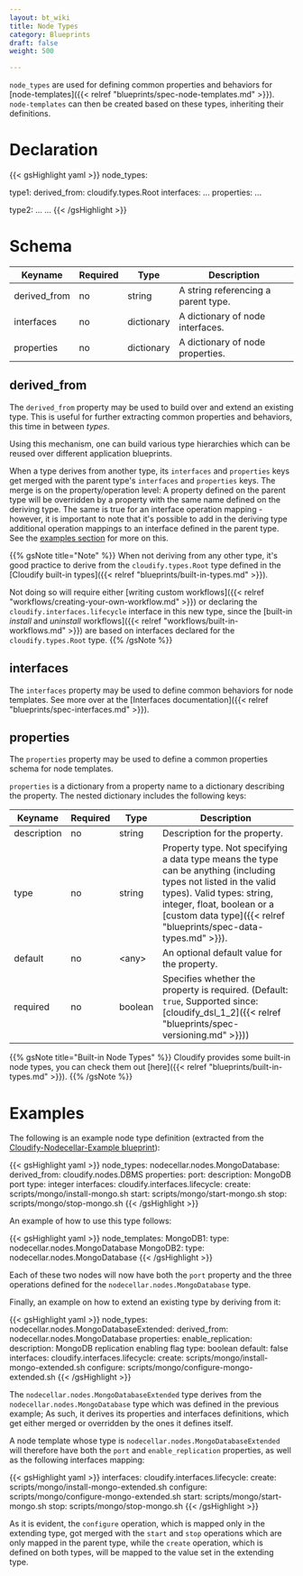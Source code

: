 ```yaml
---
layout: bt_wiki
title: Node Types
category: Blueprints
draft: false
weight: 500

---
```


`node_types` are used for defining common properties and behaviors for [node-templates]({{< relref "blueprints/spec-node-templates.md" >}}). `node-templates` can then be created based on these types, inheriting their definitions.

# Declaration

{{< gsHighlight  yaml >}}
node_types:

  type1:
    derived_from: cloudify.types.Root
    interfaces:
      ...
    properties:
      ...

  type2:
    ...
  ...
{{< /gsHighlight >}}


# Schema

Keyname     | Required | Type        | Description
----------- | -------- | ----        | -----------
derived_from| no       | string      | A string referencing a parent type.
interfaces  | no       | dictionary  | A dictionary of node interfaces.
properties  | no       | dictionary  | A dictionary of node properties.


## derived_from

The `derived_from` property may be used to build over and extend an existing type. This is useful for further extracting common properties and behaviors, this time in between *types*.

Using this mechanism, one can build various type hierarchies which can be reused over different application blueprints.


When a type derives from another type, its `interfaces` and `properties` keys get merged with the parent type's `interfaces` and `properties` keys. The merge is on the property/operation level: A property defined on the parent type will be overridden by a property with the same name defined on the deriving type. The same is true for an interface operation mapping - however, it is important to note that it's possible to add in the deriving type additional operation mappings to an interface defined in the parent type. See the [examples section](#examples) for more on this.

{{% gsNote title="Note" %}}
When not deriving from any other type, it's good practice to derive from the `cloudify.types.Root` type defined in the [Cloudify built-in types]({{< relref "blueprints/built-in-types.md" >}}).

Not doing so will require either [writing custom workflows]({{< relref "workflows/creating-your-own-workflow.md" >}}) or declaring the `cloudify.interfaces.lifecycle` interface in this new type, since the [built-in *install* and *uninstall* workflows]({{< relref "workflows/built-in-workflows.md" >}}) are based on interfaces declared for the `cloudify.types.Root` type.
{{% /gsNote %}}


## interfaces

The `interfaces` property may be used to define common behaviors for node templates. See more over at the [Interfaces documentation]({{< relref "blueprints/spec-interfaces.md" >}}).


## properties

The `properties` property may be used to define a common properties schema for node templates.

`properties` is a dictionary from a property name to a dictionary describing the property. The nested dictionary includes the following keys:

Keyname     | Required | Type        | Description
----------- | -------- | ----        | -----------
description | no       | string      | Description for the property.
type        | no       | string      | Property type. Not specifying a data type means the type can be anything (including types not listed in the valid types). Valid types: string, integer, float, boolean or a [custom data type]({{< relref "blueprints/spec-data-types.md" >}}).
default     | no       | \<any\>     | An optional default value for the property.
required    | no       | boolean     | Specifies whether the property is required. (Default: `true`, Supported since: [cloudify_dsl_1_2]({{< relref "blueprints/spec-versioning.md" >}}))

{{% gsNote title="Built-in Node Types" %}}
Cloudify provides some built-in node types, you can check them out [here]({{< relref "blueprints/built-in-types.md" >}}).
{{% /gsNote %}}
# Examples

The following is an example node type definition (extracted from the [Cloudify-Nodecellar-Example blueprint](https://github.com/cloudify-cosmo/cloudify-nodecellar-example)):

{{< gsHighlight  yaml >}}
node_types:
  nodecellar.nodes.MongoDatabase:
    derived_from: cloudify.nodes.DBMS
    properties:
      port:
        description: MongoDB port
        type: integer
    interfaces:
      cloudify.interfaces.lifecycle:
        create: scripts/mongo/install-mongo.sh
        start: scripts/mongo/start-mongo.sh
        stop: scripts/mongo/stop-mongo.sh
{{< /gsHighlight >}}


An example of how to use this type follows:

{{< gsHighlight  yaml >}}
node_templates:
  MongoDB1:
    type: nodecellar.nodes.MongoDatabase
  MongoDB2:
    type: nodecellar.nodes.MongoDatabase
{{< /gsHighlight >}}


Each of these two nodes will now have both the `port` property and the three operations defined for the `nodecellar.nodes.MongoDatabase` type.


Finally, an example on how to extend an existing type by deriving from it:

{{< gsHighlight  yaml >}}
node_types:
  nodecellar.nodes.MongoDatabaseExtended:
    derived_from: nodecellar.nodes.MongoDatabase
    properties:
      enable_replication:
        description: MongoDB replication enabling flag
        type: boolean
        default: false
    interfaces:
      cloudify.interfaces.lifecycle:
        create: scripts/mongo/install-mongo-extended.sh
        configure: scripts/mongo/configure-mongo-extended.sh
{{< /gsHighlight >}}

The `nodecellar.nodes.MongoDatabaseExtended` type derives from the `nodecellar.nodes.MongoDatabase` type which was defined in the previous example; As such, it derives its properties and interfaces definitions, which get either merged or overridden by the ones it defines itself.

A node template whose type is `nodecellar.nodes.MongoDatabaseExtended` will therefore have both the `port` and `enable_replication` properties, as well as the following interfaces mapping:

{{< gsHighlight  yaml >}}
    interfaces:
      cloudify.interfaces.lifecycle:
        create: scripts/mongo/install-mongo-extended.sh
        configure: scripts/mongo/configure-mongo-extended.sh
        start: scripts/mongo/start-mongo.sh
        stop: scripts/mongo/stop-mongo.sh
{{< /gsHighlight >}}

As it is evident, the `configure` operation, which is mapped only in the extending type, got merged with the `start` and `stop` operations which are only mapped in the parent type, while the `create` operation, which is defined on both types, will be mapped to the value set in the extending type.